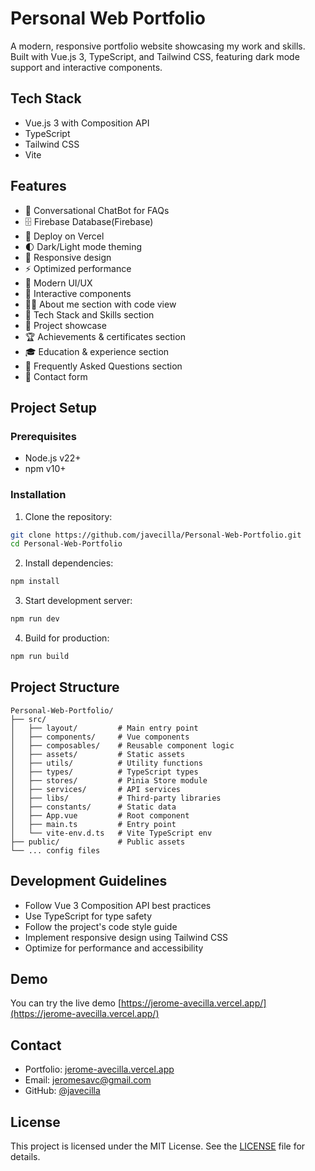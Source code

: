 # Personal Web Portfolio

A modern, responsive portfolio website showcasing my work and skills. Built with Vue.js 3, TypeScript, and Tailwind CSS, featuring dark mode support and interactive components.

## Tech Stack

- Vue.js 3 with Composition API
- TypeScript
- Tailwind CSS
- Vite

## Features
- 🤖 Conversational ChatBot for FAQs
- 🗄️ Firebase Database(Firebase)
- 📡 Deploy on Vercel
- 🌓 Dark/Light mode theming
- 📱 Responsive design
- ⚡ Optimized performance
- 🎨 Modern UI/UX
- 🔄 Interactive components
- 👨‍💻 About me section with code view
- 🚀 Tech Stack and Skills section
- 📝 Project showcase
- 🏆 Achievements & certificates section
- 🎓 Education & experience section
- 🤔 Frequently Asked Questions section
- 🚀 Contact form

## Project Setup

### Prerequisites

- Node.js v22+
- npm v10+

### Installation

1. Clone the repository:
```bash
git clone https://github.com/javecilla/Personal-Web-Portfolio.git
cd Personal-Web-Portfolio
```

2. Install dependencies:
```bash
npm install
```

3. Start development server:
```bash
npm run dev
```

4. Build for production:
```bash
npm run build
```

## Project Structure

```
Personal-Web-Portfolio/
├── src/
│   ├── layout/         # Main entry point
│   ├── components/     # Vue components
│   ├── composables/    # Reusable component logic
│   ├── assets/         # Static assets
│   ├── utils/          # Utility functions
│   ├── types/          # TypeScript types
│   ├── stores/         # Pinia Store module
│   ├── services/       # API services
│   ├── libs/           # Third-party libraries
│   ├── constants/      # Static data
│   ├── App.vue         # Root component
│   ├── main.ts         # Entry point
│   └── vite-env.d.ts   # Vite TypeScript env
├── public/             # Public assets
└── ... config files
```

## Development Guidelines

- Follow Vue 3 Composition API best practices
- Use TypeScript for type safety
- Follow the project's code style guide
- Implement responsive design using Tailwind CSS
- Optimize for performance and accessibility

## Demo

You can try the live demo [https://jerome-avecilla.vercel.app/](https://jerome-avecilla.vercel.app/)

## Contact

- Portfolio: [jerome-avecilla.vercel.app](https://jerome-avecilla.vercel.app/)
- Email: jeromesavc@gmail.com
- GitHub: [@javecilla](https://github.com/javecilla)

## License

This project is licensed under the MIT License. See the [LICENSE](LICENSE) file for details.

